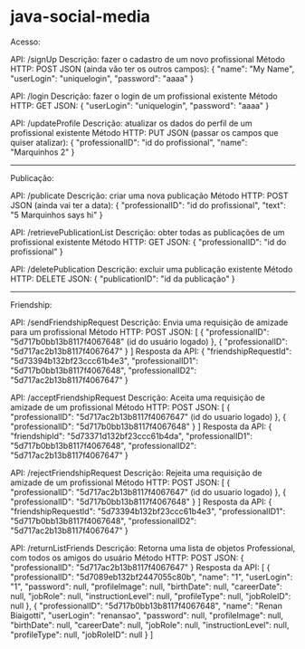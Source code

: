 # java-social-media

Acesso:

API: /signUp
Descrição: fazer o cadastro de um novo profissional
Método HTTP: POST
JSON (ainda vão ter os outros campos):
{
    "name": "My Name",
    "userLogin": "uniquelogin",
    "password": "aaaa"
}

API: /login
Descrição: fazer o login de um profissional existente
Método HTTP: GET
JSON:
{
    "userLogin": "uniquelogin",
    "password": "aaaa"
}

API: /updateProfile
Descrição: atualizar os dados do perfil de um profissional existente
Método HTTP: PUT
JSON (passar os campos que quiser atalizar):
{
    "professionalID": "id do profissional",
    "name": "Marquinhos 2"
}

-------------------------------

Publicação:

API: /publicate
Descrição: criar uma nova publicação
Método HTTP: POST
JSON (ainda vai ter a data):
{
    "professionalID": "id do profissional",
    "text": "5 Marquinhos says hi"
}

API: /retrievePublicationList
Descrição: obter todas as publicações de um profissional existente
Método HTTP: GET
JSON:
{
    "professionalID": "id do profissional"
}

API: /deletePublication
Descrição: excluir uma publicação existente
Método HTTP: DELETE
JSON:
{
    "publicationID": "id da publicação"
}

-------------------------------

Friendship:

API: /sendFriendshipRequest
Descrição: Envia uma requisição de amizade para um profissional
Método HTTP: POST
JSON:
[
    {
        "professionalID": "5d717b0bb13b8117f4067648" (id do usuário logado)
    },
    {
        "professionalID": "5d717ac2b13b8117f4067647" 
    }
]
Resposta da API:
{
    "friendshipRequestId": "5d73394b132bf23ccc61b4e3",
    "professionalID1": "5d717b0bb13b8117f4067648",
    "professionalID2": "5d717ac2b13b8117f4067647"
}

API: /acceptFriendshipRequest
Descrição: Aceita uma requisição de amizade de um profissional
Método HTTP: POST
JSON:
[
    {
        "professionalID": "5d717ac2b13b8117f4067647" (id do usuario logado)
    },
    {
        "professionalID": "5d717b0bb13b8117f4067648"
    }
]
Resposta da API:
{
    "friendshipId": "5d73371d132bf23ccc61b4da",
    "professionalID1": "5d717b0bb13b8117f4067648",
    "professionalID2": "5d717ac2b13b8117f4067647"
}

API: /rejectFriendshipRequest
Descrição: Rejeita uma requisição de amizade de um profissional
Método HTTP: POST
JSON:
[
    {
        "professionalID": "5d717ac2b13b8117f4067647" (id do usuario logado)
    },
    {
        "professionalID": "5d717b0bb13b8117f4067648"
    }
]
Resposta da API:
{
    "friendshipRequestId": "5d73394b132bf23ccc61b4e3",
    "professionalID1": "5d717b0bb13b8117f4067648",
    "professionalID2": "5d717ac2b13b8117f4067647"
}

API: /returnListFriends
Descrição: Retorna uma lista de objetos Professional, com todos os amigos do usuário
Método HTTP: POST
JSON:
{
    "professionalID": "5d717ac2b13b8117f4067647"
}
Resposta da API:
[
    {
        "professionalID": "5d7089eb132bf2447055c80b",
        "name": "1",
        "userLogin": "1",
        "password": null,
        "profileImage": null,
        "birthDate": null,
        "careerDate": null,
        "jobRole": null,
        "instructionLevel": null,
        "profileType": null,
        "jobRoleID": null
    },
    {
        "professionalID": "5d717b0bb13b8117f4067648",
        "name": "Renan Biaigotti",
        "userLogin": "renansao",
        "password": null,
        "profileImage": null,
        "birthDate": null,
        "careerDate": null,
        "jobRole": null,
        "instructionLevel": null,
        "profileType": null,
        "jobRoleID": null
    }
]